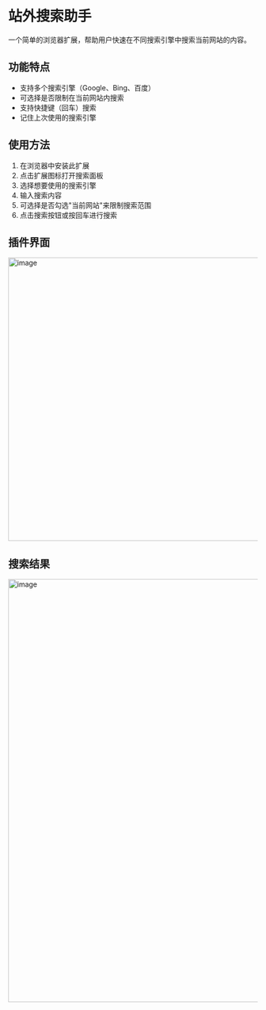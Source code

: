 # 站外搜索助手

一个简单的浏览器扩展，帮助用户快速在不同搜索引擎中搜索当前网站的内容。

## 功能特点

- 支持多个搜索引擎（Google、Bing、百度）
- 可选择是否限制在当前网站内搜索
- 支持快捷键（回车）搜索
- 记住上次使用的搜索引擎

## 使用方法

1. 在浏览器中安装此扩展
2. 点击扩展图标打开搜索面板
3. 选择想要使用的搜索引擎
4. 输入搜索内容
5. 可选择是否勾选"当前网站"来限制搜索范围
6. 点击搜索按钮或按回车进行搜索

## 插件界面

<img width="572" alt="image" src="https://github.com/user-attachments/assets/e8bed35f-c303-4cee-bb66-499ad5de09ee" />


## 搜索结果

<img width="854" alt="image" src="https://github.com/user-attachments/assets/b43b6045-9484-4e81-8c13-e523c5fbc470" />


